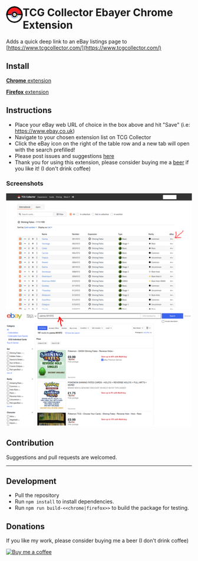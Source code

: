 # <img src="public/icons/icon-48.png" width="45" align="left"> TCG Collector Ebayer Chrome Extension

Adds a quick deep link to an eBay listings page to [https://www.tcgcollector.com/](https://www.tcgcollector.com/)

## Install

[**Chrome** extension](https://chrome.google.com/webstore/detail/pokebay-lookup-tool/lkmcogjefgehdbfeliegkjamjmbhjoie)

[**Firefox** extension](https://addons.mozilla.org/en-GB/firefox/addon/tcg-collector-ebayer/)

## Instructions
* Place your eBay web URL of choice in the box above and hit "Save" (i.e: https://www.ebay.co.uk)
* Navigate to your chosen extension list on TCG Collector
* Click the eBay icon on the right of the table row and a new tab will open with the search prefilled!
* Please post issues and suggestions <a href="https://github.com/shutupflanders/pokebay-chrome-extension-issues">here</a>
* Thank you for using this extension, please consider buying me a <a href="https://www.buymeacoffee.com/IcV9egW">beer</a> if you like it!
    (I don't drink coffee)

### Screenshots

<img src="screenshots/1.png" alt="screenshot of TCG Collector"/>

<img src="screenshots/2.png" alt="screenshot of TCG Collector"/>

## Contribution

Suggestions and pull requests are welcomed.

---

## Development

* Pull the repository
* Run `npm install` to install dependencies.
* Run `npm run build-<<chrome|firefox>>` to build the package for testing.



## Donations

If you like my work, please consider buying me a beer (I don't drink coffee)

[![Buy me a coffee][buymeacoffee-shield]][buymeacoffee]

[buymeacoffee-shield]: https://www.buymeacoffee.com/assets/img/guidelines/download-assets-sm-2.svg
[buymeacoffee]: https://www.buymeacoffee.com/IcV9egW
